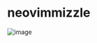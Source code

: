 # neovimmizzle

![image](https://user-images.githubusercontent.com/203655/172389627-34f1cb96-b0c7-4275-a95d-c5d7beb341f5.png)
